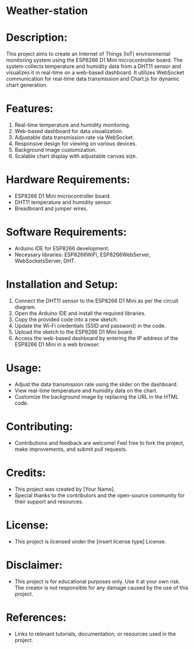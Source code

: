 # Weather-station

# Description:
This project aims to create an Internet of Things (IoT) environmental monitoring system using the ESP8266 D1 Mini microcontroller board. The system collects temperature and humidity data from a DHT11 sensor and visualizes it in real-time on a web-based dashboard. It utilizes WebSocket communication for real-time data transmission and Chart.js for dynamic chart generation.

# Features:
1. Real-time temperature and humidity monitoring.
2. Web-based dashboard for data visualization.
3. Adjustable data transmission rate via WebSocket.
4. Responsive design for viewing on various devices.
5. Background image customization.
6. Scalable chart display with adjustable canvas size.

# Hardware Requirements:
- ESP8266 D1 Mini microcontroller board.
- DHT11 temperature and humidity sensor.
- Breadboard and jumper wires.

# Software Requirements:
- Arduino IDE for ESP8266 development.
- Necessary libraries: ESP8266WiFi, ESP8266WebServer, WebSocketsServer, DHT.

# Installation and Setup:
1. Connect the DHT11 sensor to the ESP8266 D1 Mini as per the circuit diagram.
2. Open the Arduino IDE and install the required libraries.
3. Copy the provided code into a new sketch.
4. Update the Wi-Fi credentials (SSID and password) in the code.
5. Upload the sketch to the ESP8266 D1 Mini board.
6. Access the web-based dashboard by entering the IP address of the ESP8266 D1 Mini in a web browser.

# Usage:
- Adjust the data transmission rate using the slider on the dashboard.
- View real-time temperature and humidity data on the chart.
- Customize the background image by replacing the URL in the HTML code.

# Contributing:
- Contributions and feedback are welcome! Feel free to fork the project, make improvements, and submit pull requests.

# Credits:
- This project was created by [Your Name].
- Special thanks to the contributors and the open-source community for their support and resources.

# License:
- This project is licensed under the [insert license type] License.

# Disclaimer:
- This project is for educational purposes only. Use it at your own risk. The creator is not responsible for any damage caused by the use of this project.

# References:
- Links to relevant tutorials, documentation, or resources used in the project.
